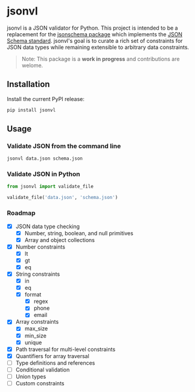 # jsonvl

jsonvl is a JSON validator for Python. This project is intended to be a replacement for the [jsonschema package](https://pypi.org/project/jsonschema/) which implements the [JSON Schema standard](https://json-schema.org/). jsonvl's goal is to curate a rich set of constraints for JSON data types while remaining extensible to arbitrary data constraints.

> Note: This package is a **work in progress** and contributions are welome.

## Installation

Install the current PyPI release:

```bash
pip install jsonvl
```

## Usage

### Validate JSON from the command line

```bash
jsonvl data.json schema.json
```

### Validate JSON in Python

```python
from jsonvl import validate_file

validate_file('data.json', 'schema.json')
```

### Roadmap

- [x] JSON data type checking
  - [x] Number, string, boolean, and null primitives
  - [x] Array and object collections
- [x] Number constraints
  - [x] lt
  - [x] gt
  - [x] eq
- [x] String constraints
  - [x] in
  - [x] eq
  - [x] format
    - [x] regex
    - [x] phone
    - [x] email
- [x] Array constraints
  - [x] max_size
  - [x] min_size
  - [x] unique
- [x] Path traversal for multi-level constraints
- [x] Quantifiers for array traversal
- [ ] Type definitions and references
- [ ] Conditional validation
- [ ] Union types
- [ ] Custom constraints
